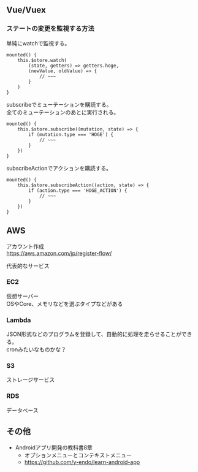 ## Vue/Vuex
### ステートの変更を監視する方法
単純にwatchで監視する。  
```
mounted() {
	this.$store.watch(
		(state, getters) => getters.hoge,
		(newValue, oldValue) => {
			// ~~~ 
		}
	)
}
```

subscribeでミューテーションを購読する。  
全てのミューテーションのあとに実行される。  
```
mounted() {
	this.$store.subscribe((mutation, state) => {
		if (mutation.type === 'HOGE') {
			// ~~~
		}
	})
}
```

subscribeActionでアクションを購読する。  
```
mounted() {
	this.$store.subscribeAction((action, state) => {
		if (action.type === 'HOGE_ACTION') {
			// ~~~
		}
	})
}
```

## AWS
アカウント作成  
https://aws.amazon.com/jp/register-flow/  

代表的なサービス  
### EC2
仮想サーバー  
OSやCore、メモリなどを選ぶタイプなどがある  

### Lambda
JSON形式などのプログラムを登録して、自動的に処理を走らせることができる。  
cronみたいなものかな？  

### S3
ストレージサービス  

### RDS
データベース  

## その他
- Androidアプリ開発の教科書8章
  - オプションメニューとコンテキストメニュー
  - https://github.com/y-endo/learn-android-app